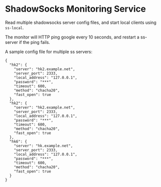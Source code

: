 # ShadowSocks Monitoring Service

Read multiple shadowsocks server config files, and start local clients using `ss-local`.

The monitor will HTTP ping google every 10 seconds, and restart a ss-server if the ping fails.

A sample config file for multiple ss servers:

```
{
  "hk2": {
    "server": "hk2.example.net",
    "server_port": 2333,
    "local_address": "127.0.0.1",
    "password": "***",
    "timeout": 600,
    "method": "chacha20",
    "fast_open": true
  },
  "hk2": {
    "server": "hk2.example.net",
    "server_port": 2333,
    "local_address": "127.0.0.1",
    "password": "***",
    "timeout": 600,
    "method": "chacha20",
    "fast_open": true
  },
  "hk6": {
    "server": "hk.example.net",
    "server_port": 2333,
    "local_address": "127.0.0.1",
    "password": "***",
    "timeout": 600,
    "method": "chacha20",
    "fast_open": true
  }
}
```
